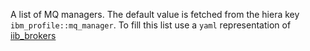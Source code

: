 A list of MQ managers. The default value is fetched from the hiera key `ibm_profile::mq_manager`. To fill this list use a `yaml` representation of [iib_brokers](/docs/mq_config/mq_manager.html)